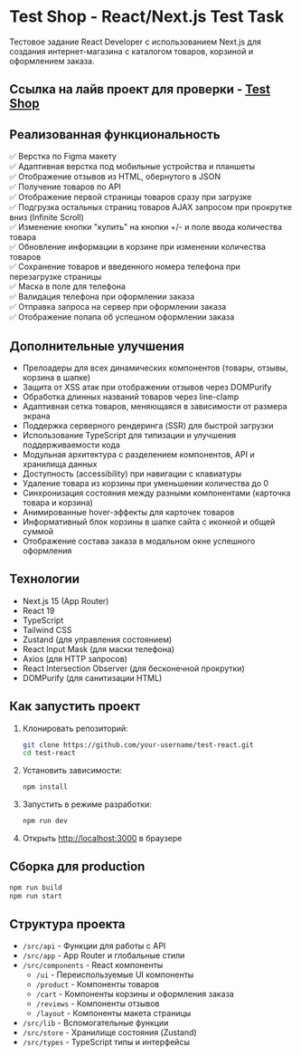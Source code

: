 # Test Shop - React/Next.js Test Task

Тестовое задание React Developer с использованием Next.js для создания интернет-магазина с каталогом товаров, корзиной и оформлением заказа.

## Ссылка на лайв проект для проверки - [Test Shop](https://test-store-sand.vercel.app/)

## Реализованная функциональность

✅ Верстка по Figma макету  
✅ Адаптивная верстка под мобильные устройства и планшеты  
✅ Отображение отзывов из HTML, обернутого в JSON  
✅ Получение товаров по API  
✅ Отображение первой страницы товаров сразу при загрузке  
✅ Подгрузка остальных страниц товаров AJAX запросом при прокрутке вниз (Infinite Scroll)  
✅ Изменение кнопки "купить" на кнопки +/- и поле ввода количества товара  
✅ Обновление информации в корзине при изменении количества товаров  
✅ Сохранение товаров и введенного номера телефона при перезагрузке страницы  
✅ Маска в поле для телефона  
✅ Валидация телефона при оформлении заказа  
✅ Отправка запроса на сервер при оформлении заказа  
✅ Отображение попапа об успешном оформлении заказа

## Дополнительные улучшения

- Прелоадеры для всех динамических компонентов (товары, отзывы, корзина в шапке)
- Защита от XSS атак при отображении отзывов через DOMPurify
- Обработка длинных названий товаров через line-clamp
- Адаптивная сетка товаров, меняющаяся в зависимости от размера экрана
- Поддержка серверного рендеринга (SSR) для быстрой загрузки
- Использование TypeScript для типизации и улучшения поддерживаемости кода
- Модульная архитектура с разделением компонентов, API и хранилища данных
- Доступность (accessibility) при навигации с клавиатуры
- Удаление товара из корзины при уменьшении количества до 0
- Синхронизация состояния между разными компонентами (карточка товара и корзина)
- Анимированные hover-эффекты для карточек товаров
- Информативный блок корзины в шапке сайта с иконкой и общей суммой
- Отображение состава заказа в модальном окне успешного оформления

## Технологии

- Next.js 15 (App Router)
- React 19
- TypeScript
- Tailwind CSS
- Zustand (для управления состоянием)
- React Input Mask (для маски телефона)
- Axios (для HTTP запросов)
- React Intersection Observer (для бесконечной прокрутки)
- DOMPurify (для санитизации HTML)

## Как запустить проект

1. Клонировать репозиторий:

   ```bash
   git clone https://github.com/your-username/test-react.git
   cd test-react
   ```

2. Установить зависимости:

   ```bash
   npm install
   ```

3. Запустить в режиме разработки:

   ```bash
   npm run dev
   ```

4. Открыть [http://localhost:3000](http://localhost:3000) в браузере

## Сборка для production

```bash
npm run build
npm run start
```

## Структура проекта

- `/src/api` - Функции для работы с API
- `/src/app` - App Router и глобальные стили
- `/src/components` - React компоненты
  - `/ui` - Переиспользуемые UI компоненты
  - `/product` - Компоненты товаров
  - `/cart` - Компоненты корзины и оформления заказа
  - `/reviews` - Компоненты отзывов
  - `/layout` - Компоненты макета страницы
- `/src/lib` - Вспомогательные функции
- `/src/store` - Хранилище состояния (Zustand)
- `/src/types` - TypeScript типы и интерфейсы
